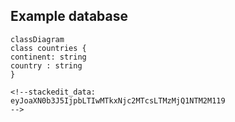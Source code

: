 ## Example database
```mermaid
classDiagram
class countries {
continent: string
country : string
}

<!--stackedit_data:
eyJoaXN0b3J5IjpbLTIwMTkxNjc2MTcsLTMzMjQ1NTM2M119
-->